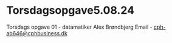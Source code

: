# Torsdagsopgave5.08.24
 Torsdags opgave 01 - datamatiker
Alex Brøndbjerg 
Email - cph-ab646@cphbusiness.dk